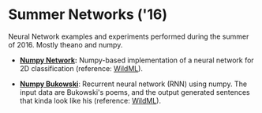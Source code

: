 # Summer Networks ('16)
Neural Network examples and experiments performed during the summer of 2016. Mostly theano and numpy.

* **[Numpy Network](https://github.com/masta-g3/summer_networks/blob/master/neural_networks.ipynb):** Numpy-based implementation of a neural network for 2D classification (reference: [WildML](http://www.wildml.com/2015/09/implementing-a-neural-network-from-scratch/)).

* **[Numpy Bukowski](http://localhost:8888/notebooks/summer/summer_networks/numpy_bukowski/numpy_bukowski.ipynb)**: Recurrent neural network (RNN) using numpy. The input data are Bukowski's poems, and the output generated sentences that kinda look like his (reference: [WildML](http://www.wildml.com/2015/09/recurrent-neural-networks-tutorial-part-2-implementing-a-language-model-rnn-with-python-numpy-and-theano/)).

